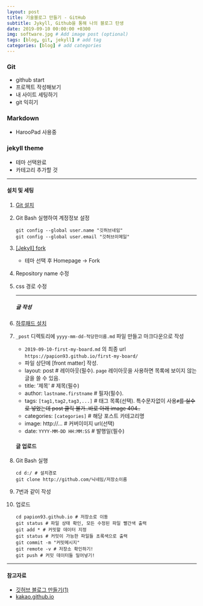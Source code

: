 ```yaml
---
layout: post
title: 기술블로그 만들기 - GitHub
subtitle: Jykyll, Github을 통해 나의 블로그 탄생
date: 2019-09-10 00:00:00 +0300
img: software.jpg # Add image post (optional)
tags: [blog, git, jekyll] # add tag
categories: [blog] # add categories
---
```


### Git

-   github start
-   프로젝트 작성해보기
-   내 사이트 세팅하기
-   git 익히기

### Markdown

-   HarooPad 사용중

### jekyll theme

-   테마 선택완료
-   카테고리 추가할 것

---

#### 설치 및 세팅

1. [Git 설치](https://git-scm.com/)
1. Git Bash 실행하여 계정정보 설정

    ```
    git config --global user.name "깃허브네임"
    git config --global user.email "깃허브이메일"
    ```

1. [[Jekyll] fork](http://jekyllthemes.org/)

    - 테마 선택 후 Homepage -> Fork

1. Repository name 수정
1. css 경로 수정

    ***

    ##### 글 작성

1. [하루패드 설치](http://pad.haroopress.com/)
1. `_post` 디렉토리에 `yyyy-mm-dd-적당한이름.md` 파일 만들고 마크다운으로 작성

    - `2019-09-10-first-my-board.md` 의 최종 url `https://papion93.github.io/first-my-board/`
    - 파일 상단에 [front matter] 작성.
    - layout: post # 레이아웃(필수). `page` 레이아웃을 사용하면 목록에 보이지 않는 글을 쓸 수 있음.
    - title: '제목' # 제목(필수)
    - author: `lastname.firstname` # 필자(필수).
    - tags: `[tag1,tag2,tag3,...]` # 태그 목록(선택). 특수문자없이 사용`#`~~를 실수로 넣었는데 post 클릭 불가..바로 아래 image 404..~~
    - categories: `[categories]` # 해당 포스트 카테고리명
    - image: http://... # 커버이미지 url(선택)
    - date: `YYYY-MM-DD HH:MM:SS` # 발행일(필수)

    #### 글 업로드

1. Git Bash 실행

    ```
    cd d:/ # 설치경로
    git clone http://github.com/닉네임/저장소이름
    ```

1. 7번과 같이 작성
1. 업로드

    ```
    cd papion93.github.io # 저장소로 이동
    git status # 파일 상태 확인, 모든 수정된 파일 빨간색 출력
    git add * # 커밋할 데이터 지정
    git status # 커밋이 가능한 파일들 초록색으로 출력
    git commit -m "커밋메시지"
    git remote -v # 저장소 확인하기!
    git push # 커밋 데이터들 밀어넣기!
    ```

---

#### 참고자료

-   [깃허브 블로그 만들기(1)](https://recoveryman.tistory.com/321?category=635733)
-   [kakao.github.io](https://github.com/kakao/kakao.github.io/blob/master/README.md)
